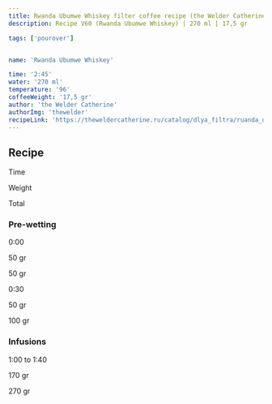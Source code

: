 ```yaml
---
title: Rwanda Ubumwe Whiskey filter coffee recipe (the Welder Catherine)
description: Recipe V60 (Rwanda Ubumwe Whiskey) | 270 ml | 17,5 gr

tags: ['pourover']


name: 'Rwanda Ubumwe Whiskey'

time: '2:45'
water: '270 ml'
temperature: '96'
coffeeWeight: '17,5 gr'
author: 'the Welder Catherine'
authorImg: 'thewelder'
recipeLink: 'https://theweldercatherine.ru/catalog/dlya_filtra/ruanda_ubumve_viski/'
---
```


## Recipe


<div class="time-line">

Time

Weight

Total

</div>

### Pre-wetting

<div class="time-line">

0:00

50 gr

50 gr

</div>

<div class="time-line">

0:30

50 gr

100 gr

</div>


### Infusions

<div class="time-line">

1:00 to 1:40

170 gr

270 gr

</div>
<br/>

